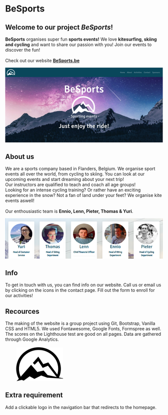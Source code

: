 # BeSports

## Welcome to our project *BeSports*!

**BeSports** organises super fun **sports events!**
We love **kitesurfing, skiing and cycling** and want to share our passion with you! Join our events to discover the fun!
<br/>
<br/>
Check out our website **[BeSports.be](https://thomaswillems.github.io/BeSports/)**
<br/>

![Screenshot](home/img/besports.png)

## About us

We are a sports company based in Flanders, Belgium. We organise sport events all over the world, from cycling to skiing. You can look at our upcoming events and start dreaming about your next trip!
<br/> 
Our instructors are qualified to teach and coach all age groups!
<br/>
Looking for an intense cycling training? Or rather have an exciting experience in the snow? Not a fan of land under your feet? We organise kite events aswell!
<br>
<br>
Our enthousiastic team is **Ennio, Lenn, Pieter, Thomas & Yuri**.

![About](home/img/about.png)

## Info

To get in touch with us, you can find info on our website. Call us or email us by clicking on the icons in the contact page.
Fill out the form to enroll for our activities! 

## Recources

The making of the website is a group project using Git, Bootstrap, Vanilla CSS and HTML5. 
We used Fontawesome, Google Fonts, Formspree as well. The scores on the Lighthouse test are good on all pages. Data are gathered through Google Analytics.  
<br>
&nbsp;&nbsp;&nbsp;&nbsp;&nbsp;&nbsp;&nbsp;&nbsp; ![Logo](home/img/logo.png)

## Extra requirement

Add a clickable logo in the navigation bar that redirects to the homepage.